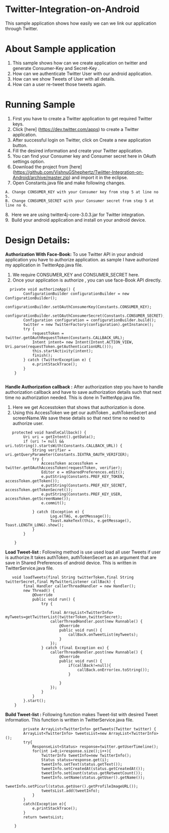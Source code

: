 Twitter-Integration-on-Android
===============================

This sample application shows how easily we can we link our application through Twitter.

# About Sample application

1. This sample shows how can we create application on twitter and generate Consumer-Key and Secret-Key .
2. How can we authenticate Twitter User with our android application.
2. How can we show Tweets of User with all details.
3. How can a user re-tweet those tweets again.


# Running Sample

1. First you have to create a Twitter application to get required Twitter keys.<br/>
2. Click [here] (https://dev.twitter.com/apps) to create a Twitter application.
3. After successful login on Twitter, click on Create a new application button.
4. Fill the desired information and create your Twitter application.
5. You can find your Consumer key and Consumer secret here in OAuth settings option.
6. Download the project from [here] (https://github.com/VishnuGShephertz/Twiitter-Integration-on-Android/archive/master.zip) and import it in the eclipse.<br/>
7. Open Constants.java file and make following changes.

```
A. Change CONSUMER_KEY with your Consumer key from step 5 at line no 5.
B. Change CONSUMER_SECRET with your Consumer secret from step 5 at line no 6.
```
8.&nbsp; Here we are using twitter4j-core-3.0.3.jar for Twitter  integration.<br/>
9.&nbsp; Build your android application and install on your android device.<br/>

# Design Details:

__Authorization With Face-Book:__ To use Twitter API in your android application you have to authorize application.
 as sample I have authorized my application in TwitterApp.java file.
 1. We require CONSUMER_KEY and CONSUMER_SECRET here.</br>
 2. Once your application is authorize , you can use face-Book API directly.
 
``` 
  private void authorizeApp() {
	  	ConfigurationBuilder configurationBuilder = new ConfigurationBuilder();
	  	configurationBuilder.setOAuthConsumerKey(Constants.CONSUMER_KEY);
	  	configurationBuilder.setOAuthConsumerSecret(Constants.CONSUMER_SECRET);
	  	Configuration configuration = configurationBuilder.build();
	  	twitter = new TwitterFactory(configuration).getInstance();
	  	try {
	  		requestToken = twitter.getOAuthRequestToken(Constants.CALLBACK_URL);
	  		Intent intent= new Intent(Intent.ACTION_VIEW, Uri.parse(requestToken.getAuthenticationURL()));
		  	this.startActivity(intent);
		  	finish();
	  	} catch (TwitterException e) {
		  	e.printStackTrace();
  		}
  	}
  
```

__Handle Authorization callback :__ After authorization step you have to handle authorization callback and have to save authorization details such that next time no authorization needed.
This is done in TwitterApp.java file.</br>
 1. Here we get Accesstoken that shows that authorization is done.
 2. Using this AccessToken we get our authToken , authTokenSecert and screenName.We save these details 
    so that next time no need to authorize user.
```
   protected void handleCallback() {
		Uri uri = getIntent().getData();
		if (uri != null && uri.toString().startsWith(Constants.CALLBACK_URL)) {
			String verifier = uri.getQueryParameter(Constants.IEXTRA_OAUTH_VERIFIER);
            try { 
                AccessToken accessToken = twitter.getOAuthAccessToken(requestToken, verifier); 
                Editor e = mSharedPreferences.edit();
                e.putString(Constants.PREF_KEY_TOKEN, accessToken.getToken()); 
                e.putString(Constants.PREF_KEY_SECRET, accessToken.getTokenSecret()); 
                e.putString(Constants.PREF_KEY_USER, accessToken.getScreenName()); 
                e.commit();
                
	        } catch (Exception e) { 
	                Log.e(TAG, e.getMessage()); 
	                Toast.makeText(this, e.getMessage(), Toast.LENGTH_LONG).show(); 
			}
        }		

	}
```

__Load Tweet-list :__ Following method is use used load all user Tweets if user is authorize.It takes
  authToken, authTokenSecert as an argument that are save in Shared Preferences of android device. This is written in TwitterService.java file. 

```
   void loadTweets(final String twitterToken,final String twitterSecret,final MyTwitterListener callBack) {
		final Handler callerThreadHandler = new Handler();
		new Thread() {
			@Override
			public void run() {
				try {
				
					final ArrayList<TwitterInfo> myTweets=getTwitterList(twitterToken,twitterSecret);
					callerThreadHandler.post(new Runnable() {
						@Override
						public void run() {
							callBack.onTweetList(myTweets);
						}
					});
				} catch (final Exception ex) {
					callerThreadHandler.post(new Runnable() {
						@Override
						public void run() {
							if(callBack!=null){
								callBack.onError(ex.toString());
							}
					
						}
					});
				}
			}
		}.start();
	}
```

__Build Tweet-list :__ Following function makes Tweet-list with desired Tweet information.
This function is written in TwitterService.java file.

```
     	private ArrayList<TwitterInfo> getTweets(Twitter twitter) {
		ArrayList<TwitterInfo> tweetsList=new ArrayList<TwitterInfo>();
		try{
			ResponseList<Status> response=twitter.getUserTimeline();
			for(int i=0;i<response.size();i++){
				TwitterInfo tweetInfo=new TwitterInfo();
				Status status=response.get(i);
				tweetInfo.setText(status.getText());
				tweetInfo.setCreatedAt(status.getCreatedAt());
				tweetInfo.setCount(status.getRetweetCount());
				tweetInfo.setName(status.getUser().getName());
				tweetInfo.setPicurl(status.getUser().getProfileImageURL());
				tweetsList.add(tweetInfo);
			}
		}
		catch(Exception e){
			e.printStackTrace();
		}
		return tweetsList;

	}
